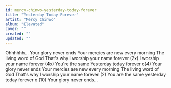 ```yaml
---
id: mercy-chinwo-yesterday-today-forever
title: "Yesterday Today Forever"
artist: "Mercy Chinwo"
album: "Elevated"
cover: ""
created: ""
updated: ""
---
```


Ohhhhhh...
Your glory never ends
Your mercies are new every morning
The living word of God
That's why I worship your name forever (2x)
I worship your name forever (4x)
You're the same
Yesterday today forever o(4)
Your glory never ends
Your mercies are new every morning
The living word of God
That's why I worship your name forever (2)
You are the same
yesterday today forever o (10)
Your glory never ends...